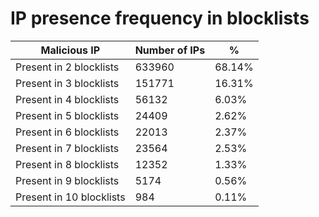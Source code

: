 # IP presence frequency in blocklists
| Malicious IP | Number of IPs | % |
|----|----|----|
| Present in 2 blocklists | 633960 | 68.14% |
| Present in 3 blocklists | 151771 | 16.31% |
| Present in 4 blocklists | 56132 | 6.03% |
| Present in 5 blocklists | 24409 | 2.62% |
| Present in 6 blocklists | 22013 | 2.37% |
| Present in 7 blocklists | 23564 | 2.53% |
| Present in 8 blocklists | 12352 | 1.33% |
| Present in 9 blocklists | 5174 | 0.56% |
| Present in 10 blocklists | 984 | 0.11% |

